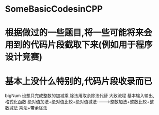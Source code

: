 SomeBasicCodesinCPP
===================

根据做过的一些题目,将一些可能将来会用到的代码片段截取下来(例如用于程序设计竞赛)
===================
基本上没什么特别的,代码片段收录而已
===================
bigNum
	设想只完成整数的加减乘,除法用取余除法代替
	大致流程
		基本输入输出,格式化函数
		绝对值加法+绝对值比较+绝对值减法---->整数加法+整数比较+整数减法
		乘法+带余除法